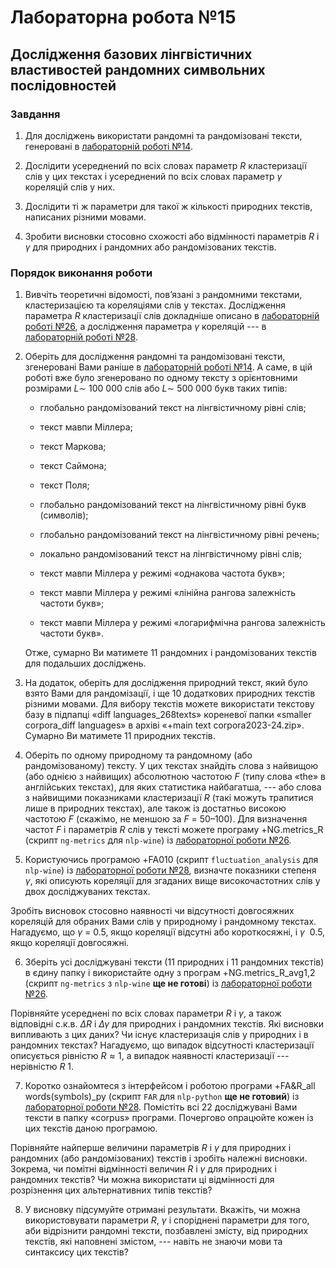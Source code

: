 # Лабораторна робота №15

## Дослідження базових лінгвістичних властивостей рандомних символьних послідовностей

### Завдання

1. Для досліджень використати рандомні та рандомізовані тексти, генеровані в [лабораторній роботі №14](../lab14/task.md).

2. Дослідити усереднений по всіх словах параметр $R$ кластеризації слів у цих текстах і усереднений по всіх словах параметр $\gamma$ кореляцій слів у них.

3. Дослідити ті ж параметри для такої ж кількості природних текстів, написаних різними мовами.

4. Зробити висновки стосовно схожості або відмінності параметрів $R$ і $\gamma$ для природних і рандомних або рандомізованих текстів.

### Порядок виконання роботи

1. Вивчіть теоретичні відомості, пов’язані з рандомними текстами, кластеризацією та кореляціями слів у текстах.
Дослідження параметра $R$ кластеризації слів докладніше описано в [лабораторній роботі №26](../lab26/task.md), а дослідження параметра $\gamma$ кореляцій --- в [лабораторній роботі №28](../lab28/task.md).

2. Оберіть для дослідження рандомні та рандомізовані тексти, згенеровані Вами раніше в [лабораторній роботі №14](../lab14/task.md).
А саме, в цій роботі вже було згенеровано по одному тексту з орієн­тов­ними розмірами $L \sim$ 100 000 слів або  $L \sim$ 500 000 букв таких типів:

    - глобально рандомізований текст на лінгвістичному рівні слів;

    - текст мавпи Міллера;

    - текст Маркова;

    - текст Саймона;

    - текст Поля;

    - глобально рандомізований текст на лінгвістичному рівні букв (символів);

    - глобально рандомізований текст на лінгвістичному рівні речень;

    - локально рандомізований текст на лінгвістичному рівні слів;

    - текст мавпи Міллера у режимі «однакова частота букв»;

    - текст мавпи Міллера у режимі «лінійна рангова залежність частоти букв»;

    - текст мавпи Міллера у режимі «логарифмічна рангова залежність частоти букв».

    Отже, сумарно Ви матимете 11 рандомних і рандомізованих текстів для подальших досліджень.

3. На додаток, оберіть для дослідження природний текст, який було взято Вами для рандомізації, і ще 10 додаткових природних текстів різними мовами.
Для вибору текстів можете використати текстову базу в підпапці «diff languages\_268texts» кореневої папки «smaller corpora\_diff languages» в архіві «+main text corpora2023-24.zip».  
Сумарно Ви матимете 11 природних текстів.

4. Оберіть по одному природному та рандомному (або рандомізованому) тексту.
У цих текстах знайдіть слова з найвищою (або однією з найвищих) абсолютною частотою $F$ (типу слова «the» в англійських текстах), для яких статистика найбагатша, --- або слова з найвищими показниками кластеризації $R$ (такі можуть трапитися лише в природних текстах), але також із достатньо високою частотою $F$ (скажімо, не меншою за $F$ = 50&ndash;100).
Для визначення частот $F$ і параметрів $R$ слів у тексті можете програму +NG.metrics\_R (скрипт `ng-metrics` для `nlp-wine`) із [лабораторної роботи №26](../lab26/task.md).

5. Користуючись програмою +FA010 (скрипт `fluctuation_analysis` для `nlp-wine`) із [лабораторної роботи №28](../lab28/task.md), визначте показники степеня $\gamma$, які описують кореляції для згаданих вище високочастотних слів у двох досліджуваних текстах.

Зробіть висновок стосовно наявності чи відсутності довгосяжних кореляцій для обраних Вами слів у природному і рандомному текстах.
Нагадуємо, що $\gamma$ = 0.5, якщо кореляції відсутні або короткосяжні, і $\gamma \>$ 0.5, якщо кореляції довгосяжні.

6. Зберіть усі досліджувані тексти (11 природних і 11 рандомних текстів) в єдину папку і використайте одну з програм +NG.metrics\_R\_avg1,2 (скрипт `ng-metrics` з `nlp-wine` **ще не готові**) із [лабораторної роботи №26](../lab26/task.md).

Порівняйте усереднені по всіх словах параметри $R$ і $\gamma$, а також відповідні с.к.в. $\Delta R$ і $\Delta \gamma$ для природних і рандомних текстів.
Які висновки випливають з цих даних?
Чи існує кластеризація слів у природних і в рандомних текстах?
Нагадуємо, що випадок відсутності кластеризації описується рівністю $R \approx 1$, а випадок наявності кластеризації --- нерівністю $R \> 1$.

7. Коротко ознайомтеся з інтерфейсом і роботою програми +FA&R\_all words(symbols)\_py (скрипт `FAR` для `nlp-python` **ще не готовий**) із [лабораторної роботи №28](../lab28/task.md).
Помістіть всі 22 досліджувані Вами тексти в папку «corpus» програми.
Почергово опрацюйте кожен із цих текстів даною програмою.

Порівняйте найперше величини параметрів $R$ і $\gamma$ для природних і рандомних (або рандомізованих) текстів і зробіть належні висновки.
Зокрема, чи помітні відмінності величин $R$ і $\gamma$ для природних і рандомних текстів?
Чи можна використати ці відмінності для розрізнення цих альтернативних типів текстів?

8. У висновку підсумуйте отримані результати.
Вкажіть, чи можна використовувати параметри $R$, $\gamma$ і споріднені параметри для того, аби відрізнити рандомні тексти, позбавлені змісту, від природних текстів, які наповнені змістом, --- навіть не знаючи мови та синтаксису цих текстів?
